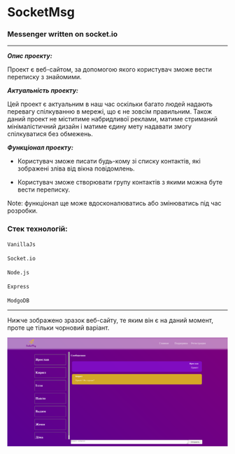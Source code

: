 # SocketMsg
### Messenger written on socket.io
---
***Опис проекту:***

Проект є веб-сайтом, за допомогою якого користувач зможе вести переписку з знайомими.

***Актуальність проекту:***

Цей проект є актуальним в наш час оскільки багато людей надають перевагу спілкуванню в мережі, що є не зовсім правильним.
Також даний проект не міститиме набридливої реклами, матиме стриманий мінімалістичний дизайн і матиме єдину мету
надавати змогу спілкуватися без обмежень.

***Функціонал проекту:***

* Користувач зможе писати будь-кому зі списку контактів, які зображені зліва від вікна повідомлень.

* Користувач зможе створювати групу контактів з якими можна буте вести переписку.

Note: функціонал ще може вдосконалюватись або змінюватись під час розробки.

### Стек технологій:

    VanillaJs

    Socket.io
    
    Node.js
    
    Express
    
    ModgoDB
    
---
Нижче зображено зразок веб-сайту, те яким він є на даний момент, проте це тільки чорновий варіант.

![](https://github.com/littleproger/Socket.IO-JS/blob/main/img/socket.png "screnshoot")
